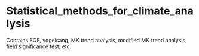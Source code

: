 # Statistical_methods_for_climate_analysis
Contains EOF, vogelsang, MK trend analysis, modified MK trend analysis, field significance test, etc.
